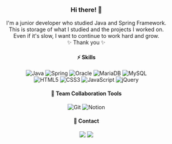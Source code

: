 <div align="center">


### Hi there! 👋
  I'm a junior developer who studied Java and Spring Framework. <br>
  This is storage of what I studied and the projects I worked on. <br>
  Even if it's slow, I want to continue to work hard and grow. <br>
✨ Thank you ✨


#### ⚡️ **Skills**
![Java](https://img.shields.io/badge/Java-007396.svg?logo=Java&logoColor=white&style=flat-square)   ![Spring](https://img.shields.io/badge/Spring-6DB33F.svg?logo=Spring&logoColor=white&style=flat-square)  ![Oracle](https://img.shields.io/badge/Oracle-F80000.svg?logo=Oracle&logoColor=white&style=flat-square)  ![MariaDB](https://img.shields.io/badge/MariaDB-003545.svg?logo=MariaDB&logoColor=white&style=flat-square) ![MySQL](https://img.shields.io/badge/MySQL-4479A1.svg?logo=MySQL&logoColor=white&style=flat-square)  
![HTML5](https://img.shields.io/badge/HTML5-E34F26.svg?logo=HTML5&logoColor=white&style=flat-square) ![CSS3](https://img.shields.io/badge/CSS3-1572B6.svg?logo=CSS3&logoColor=white&style=flat-square) ![JavaScript](https://img.shields.io/badge/JavaScript-F7DF1E.svg?logo=JavaScript&logoColor=white&style=flat-square) ![jQuery](https://img.shields.io/badge/jQuery-0769AD.svg?logo=jQuery&logoColor=white&style=flat-square)  
  
#### 🤝 **Team Collaboration Tools**
![Git](https://img.shields.io/badge/Git-F05032.svg?logo=Git&logoColor=white&style=flat-square) ![Notion](https://img.shields.io/badge/Notion-000000.svg?logo=Notion&logoColor=white&style=flat-square)
  
#### 📱 **Contact**
<a href="https://blog.naver.com/lacvert-" target="_blank"><img src="https://img.shields.io/badge/DevBlog-F06B66?style=flat-square&logo=Blogger&logoColor=white"/></a> <a href="mailto:lacvert3727@naver.com" target="_blank"><img src="https://img.shields.io/badge/lacvert3727@naver.com-8B89CC?style=flat-square&logo=Gmail&logoColor=white"/></a>

  

</div>




<!--
**YU3727/YU3727** is a ✨ _special_ ✨ repository because its `README.md` (this file) appears on your GitHub profile.

Here are some ideas to get you started:

window + . = emoji

- 🔭 I’m currently working on ...
- 🌱 I’m currently learning ...
- 👯 I’m looking to collaborate on ...
- 🤔 I’m looking for help with ...
- 💬 Ask me about ...
- 📫 How to reach me: ...
- 😄 Pronouns: ...
- ⚡ Fun fact: ...
-->
